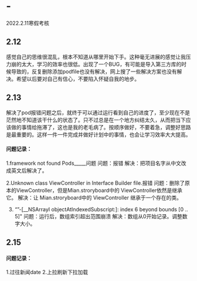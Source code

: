 # -
2022.2.11寒假考核




## 2.12
感觉自己的思维很混乱，根本不知道从哪里开始下手。这种毫无进展的感觉让我压力崩的太大，学习的效率也很低。出现了一个BUG，有可能是导入第三方库的时候导致的，反复删除添加podfile也没有解决，网上搜了一些解决方案也没有解决。希望以后要对自己有信心，不要陷入怀疑自我的地步。

## 2.13
解决了pod报错问题之后，就终于可以通过运行看到自己的进度了，至少现在不是茫然地不知道该干什么的状态了。只不过总是在一个地方纠结太久，从而把当下应该做的事情给拖滞了，这也是我的老毛病了。按顺序做好，不要着急，调整好思路是最重要的。这样一件一件完成并做好计划中的事情，也会让学习效率大大提高。
#### 问题记录：
1.framework not found Pods_____问题
问题：报错
解决：把项目名字从中文改成英文后解决了。

2.Unknown class ViewController in Interface Builder file.报错
问题：删除了原本的ViewController，但是Mian.stroryboard中的 ViewController依然是继承它。
解决：让 Mian.stroryboard中的 ViewController 继承于一个存在的类。

3. “”-[__NSArrayI objectAtIndexedSubscript:]: index 6 beyond bounds [0 .. 5]"
问题：运行后，数组索引超出范围崩溃
解决：数组从0开始记录。调整数字大小。

## 2.15
#### 问题记录：
1.过往新闻date
2.上拉刷新下拉加载
